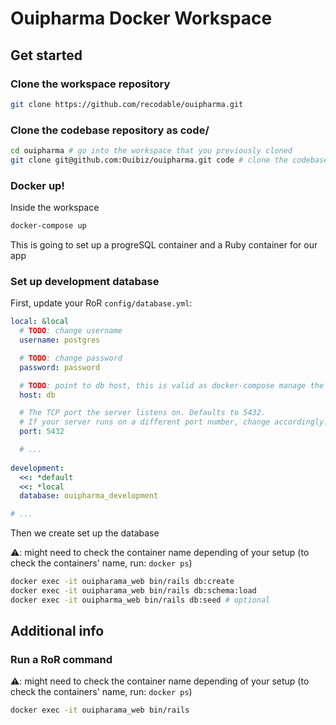 # Ouipharma Docker Workspace

## Get started

### Clone the workspace repository

```bash
git clone https://github.com/recodable/ouipharma.git
```

### Clone the codebase repository as code/

```bash
cd ouipharma # go into the workspace that you previously cloned
git clone git@github.com:Ouibiz/ouipharma.git code # clone the codebase inside the workspace directory as code/
```

### Docker up!

Inside the workspace

```bash
docker-compose up
```

This is going to set up a progreSQL container and a Ruby container for our app

### Set up development database

First, update your RoR `config/database.yml`:

```yaml
local: &local
  # TODO: change username
  username: postgres

  # TODO: change password
  password: password

  # TODO: point to db host, this is valid as docker-compose manage the local network and point `db` to our postgresql container
  host: db

  # The TCP port the server listens on. Defaults to 5432.
  # If your server runs on a different port number, change accordingly.
  port: 5432

  # ...
  
development:
  <<: *default
  <<: *local
  database: ouipharma_development

# ...
```

Then we create set up the database

⚠️: might need to check the container name depending of your setup (to check the containers' name, run: `docker ps`)
```bash
docker exec -it ouipharama_web bin/rails db:create
docker exec -it ouipharama_web bin/rails db:schema:load
docker exec -it ouipharma_web bin/rails db:seed # optional
```


## Additional info

### Run a RoR command

⚠️: might need to check the container name depending of your setup (to check the containers' name, run: `docker ps`)

```bash
docker exec -it ouipharama_web bin/rails
```
